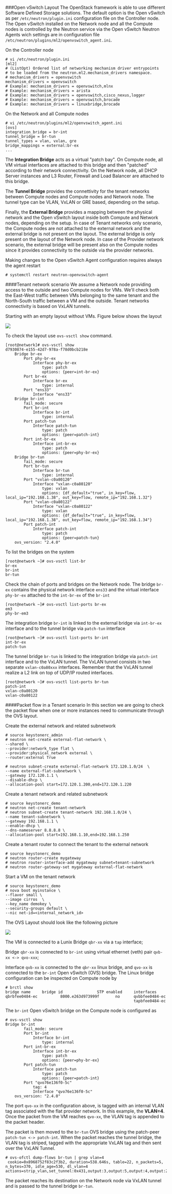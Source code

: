 ###Open vSwitch Layout
The OpenStack framework is able to use different Software Defined Storage solutions. The default option is the Open vSwitch as per ``/etc/neutron/plugin.ini`` configuration file on the Controller node. The Open vSwitch installed on the Network node and all the Compute nodes is controlled by the Neutron service via the Open vSwitch Neutron Agents wich settings are in configuration file ``/etc/neutron/plugins/ml2/openvswitch_agent.ini``.

On the Controller node
```
# vi /etc/neutron/plugin.ini
[ml2]
# (ListOpt) Ordered list of networking mechanism driver entrypoints
# to be loaded from the neutron.ml2.mechanism_drivers namespace.
# mechanism_drivers = openvswitch
mechanism_drivers = openvswitch
# Example: mechanism_drivers = openvswitch,mlnx
# Example: mechanism_drivers = arista
# Example: mechanism_drivers = openvswitch,cisco_nexus,logger
# Example: mechanism_drivers = openvswitch,brocade
# Example: mechanism_drivers = linuxbridge,brocade
```

On the Network and all Compute nodes
```
# vi /etc/neutron/plugins/ml2/openvswitch_agent.ini
[ovs]
integration_bridge = br-int
tunnel_bridge = br-tun
tunnel_types = vlan, vxlan, gre
bridge_mappings = external:br-ex
...
```

The **Integration Bridge** acts as a virtual "patch bay". On Compute node, all VM virtual interfaces are attached to this bridge and then "patched" according to their network connectivity. On the Network node, all DHCP Server instances and L3 Router, Firewall and Load Balancer are attached to this bridge.

The **Tunnel Bridge** provides the connettivity for the tenant networks between Compute nodes and Compute nodes and Network node. The tunnel type can be VLAN, VxLAN or GRE based, depending on the setup.

Finally, the **External Bridge** provides a mapping between the physical network and the Open vSwitch layout inside both Compute and Network nodes, depending on the setup. In case of Tenant networks only scenario, the Compute nodes are not attached to the external network and the external bridge is not present on the layout. The external bridge is only present on the layout of the Network node. In case of the Provider network scenario, the external bridge will be present also on the Compute nodes since it provides connectivity to the outside via the provider networks.

Making changes to the Open vSwitch Agent configuration requires always the agent restart
```
# systemctl restart neutron-openvswitch-agent
```

####Tenant network scenario
We assume a Network node providing access to the outside and two Compute nodes for VMs. We'll check both the East-West traffic between VMs belonging to the same tenant and the North-South traffic between a VM and the outside. Tenant networks connectivity is based on VxLAN tunnels.

Starting with an empty layout without VMs. Figure below shows the layout

![](../img/ovs-layout-01.png)

To check the layout use ``ovs-vsctl show`` command.
```
[root@network]# ovs-vsctl show
d7930874-e155-42d7-978a-f78d0bcb218e
    Bridge br-ex
        Port phy-br-ex
            Interface phy-br-ex
                type: patch
                options: {peer=int-br-ex}
        Port br-ex
            Interface br-ex
                type: internal
        Port "ens33"
            Interface "ens33"
    Bridge br-int
        fail_mode: secure
        Port br-int
            Interface br-int
                type: internal
        Port patch-tun
            Interface patch-tun
                type: patch
                options: {peer=patch-int}
        Port int-br-ex
            Interface int-br-ex
                type: patch
                options: {peer=phy-br-ex}
    Bridge br-tun
        fail_mode: secure
        Port br-tun
            Interface br-tun
                type: internal
        Port "vxlan-c0a80120"
            Interface "vxlan-c0a80120"
                type: vxlan
                options: {df_default="true", in_key=flow, local_ip="192.168.1.38", out_key=flow, remote_ip="192.168.1.32"}
        Port "vxlan-c0a80122"
            Interface "vxlan-c0a80122"
                type: vxlan
                options: {df_default="true", in_key=flow, local_ip="192.168.1.38", out_key=flow, remote_ip="192.168.1.34"}
        Port patch-int
            Interface patch-int
                type: patch
                options: {peer=patch-tun}
    ovs_version: "2.4.0"
```

To list the bridges on the system
```
[root@network ~]# ovs-vsctl list-br
br-ex
br-int
br-tun
```

Check the chain of ports and bridges on the Network node. The bridge ``br-ex`` contains the physical network interface ``ens33`` and the virtual interface ``phy-br-ex`` attached to the ``int-br-ex`` of the ``br-int``
```
[root@network ~]# ovs-vsctl list-ports br-ex
em3
phy-br-em3
```

The integration bridge ``br-int`` is linked to the external bridge via ``int-br-ex`` interface and to the tunnel bridge via ``patch-tun`` interface
```
[root@network ~]# ovs-vsctl list-ports br-int
int-br-ex
patch-tun
```

The tunnel bridge ``br-tun`` is linked to the integration bridge via ``patch-int`` interface and to the VxLAN tunnel. The VxLAN tunnel consists in two separate ``vxlan-c0a80xxx`` interfaces. Remember that the VxLAN tunnel realize a L2 link on top of UDP/IP routed interfaces.

```
[root@network ~]# ovs-vsctl list-ports br-tun
patch-int
vxlan-c0a80120
vxlan-c0a80122
```

####Packet flow in a Tenant scenario
In this section we are going to check the packet flow when one or more instances need to communicate through the OVS layout.

Create the external network and related subnetwork
```
# source keystonerc_admin
# neutron net-create external-flat-network \
--shared \
--provider:network_type flat \
--provider:physical_network external \
--router:external True

# neutron subnet-create external-flat-network 172.120.1.0/24  \
--name external-flat-subnetwork \
--gateway 172.120.1.1 \
--disable-dhcp \
--allocation-pool start=172.120.1.200,end=172.120.1.220
```

Create a tenant network and related subnetwork
```
# source keystonerc_demo
# neutron net-create tenant-network
# neutron subnet-create tenant-network 192.168.1.0/24 \
--name tenant-subnetwork \
--gateway 192.168.1.1 \
--enable-dhcp \
--dns-nameserver 8.8.8.8 \
--allocation-pool start=192.168.1.10,end=192.168.1.250
```

Create a tenant router to connect the tenant to the external network
```
# source keystonerc_demo
# neutron router-create mygateway
# neutron router-interface-add mygateway subnet=tenant-subnetwork
# neutron router-gateway-set mygateway external-flat-network
```

Start a VM on the tenant network
```
# source keystonerc_demo
# nova boot myinstance \
--flavor small \
--image cirros  \
--key_name demokey \
--security-groups default \
--nic net-id=<internal_network_id>
```

The OVS Layout should look like the following picture

![](../img/ovs-layout-02.png)

The VM is connected to a Lunix Bridge ``qbr-xx`` via a ``tap`` interface;

Bridge ``qbr-xx`` is connected to ``br-int`` using virtual ethernet (veth) pair ``qvb-xx <-> qvo-xxx``;

Interface ``qvb-xx`` is connected to the ``qbr-xx`` linux bridge, and ``qvo-xx`` is connected to the ``br-int`` Open vSwitch (OVS) bridge. The Linux bridge configuration can be inspected on Compute node by
```
# brctl show
bridge name     bridge id               STP enabled     interfaces
qbrbfee0484-ec          8000.e263d973999f       no      qvbbfee0484-ec
                                                        tapbfee0484-ec
```

The ``br-int`` Open vSwitch bridge on the Compute node is configured as
```
# ovs-vsctl show
Bridge br-int
        fail_mode: secure
        Port br-int
            Interface br-int
                type: internal
        Port int-br-ex
            Interface int-br-ex
                type: patch
                options: {peer=phy-br-ex}
        Port patch-tun
            Interface patch-tun
                type: patch
                options: {peer=patch-int}
        Port "qvo76e136f0-5c"
            tag: 4
            Interface "qvo76e136f0-5c"
    ovs_version: "2.4.0"
```

The port ``qvo-xx`` in the configuration above, is tagged with an internal VLAN tag associated with the flat provider network. In this example, the **VLAN=4**. Once the packet from the VM reaches ``qvo-xx``, the VLAN tag is appended to the packet header.

The packet is then moved to the ``br-tun`` OVS bridge using the patch-peer ``patch-tun <-> patch-int``. When the packet reaches the tunnel bridge, the VLAN tag is striped, tagged with the appropriate VxLAN tag and then sent over the VxLAN Tunnel.

```
# ovs-ofctl dump-flows br-tun | grep vlan=4
 cookie=0x8968752f83c2f3b2, duration=538.646s, table=22, n_packets=5, n_bytes=370, idle_age=530, dl_vlan=4 actions=strip_vlan,set_tunnel:0x431,output:3,output:5,output:4,output:2
```

The packet reaches its destination on the Network node via VxLAN tunnel and is passed to the tunnel bridge ``br-tun``.







